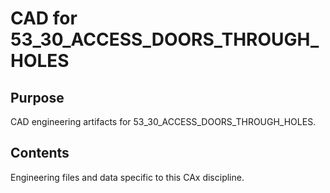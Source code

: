# CAD for 53_30_ACCESS_DOORS_THROUGH_HOLES

## Purpose
CAD engineering artifacts for 53_30_ACCESS_DOORS_THROUGH_HOLES.

## Contents
Engineering files and data specific to this CAx discipline.
